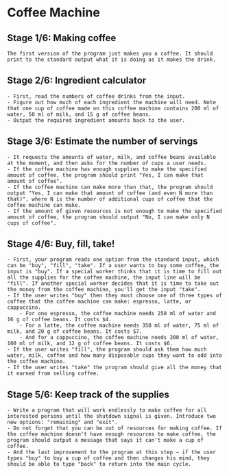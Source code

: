 # Coffee Machine 

## Stage 1/6: Making coffee

    The first version of the program just makes you a coffee. It should print to the standard output what it is doing as it makes the drink.

## Stage 2/6: Ingredient calculator

    - First, read the numbers of coffee drinks from the input.
    - Figure out how much of each ingredient the machine will need. Note that one cup of coffee made on this coffee machine contains 200 ml of water, 50 ml of milk, and 15 g of coffee beans.
    - Output the required ingredient amounts back to the user.

## Stage 3/6: Estimate the number of servings 
    
    - It requests the amounts of water, milk, and coffee beans available at the moment, and then asks for the number of cups a user needs.
    - If the coffee machine has enough supplies to make the specified amount of coffee, the program should print "Yes, I can make that amount of coffee".
    - If the coffee machine can make more than that, the program should output "Yes, I can make that amount of coffee (and even N more than that)", where N is the number of additional cups of coffee that the coffee machine can make.
    - If the amount of given resources is not enough to make the specified amount of coffee, the program should output "No, I can make only N cups of coffee".

## Stage 4/6: Buy, fill, take! 

    
    - First, your program reads one option from the standard input, which can be "buy", "fill", "take". If a user wants to buy some coffee, the input is "buy". If a special worker thinks that it is time to fill out all the supplies for the coffee machine, the input line will be "fill". If another special worker decides that it is time to take out the money from the coffee machine, you'll get the input "take".
    - If the user writes "buy" then they must choose one of three types of coffee that the coffee machine can make: espresso, latte, or cappuccino.
        - For one espresso, the coffee machine needs 250 ml of water and 16 g of coffee beans. It costs $4.
        - For a latte, the coffee machine needs 350 ml of water, 75 ml of milk, and 20 g of coffee beans. It costs $7.
        - And for a cappuccino, the coffee machine needs 200 ml of water, 100 ml of milk, and 12 g of coffee beans. It costs $6.
    - If the user writes "fill", the program should ask them how much water, milk, coffee and how many disposable cups they want to add into the coffee machine.
    - If the user writes "take" the program should give all the money that it earned from selling coffee.


## Stage 5/6: Keep track of the supplies 

    - Write a program that will work endlessly to make coffee for all interested persons until the shutdown signal is given. Introduce two new options: "remaining" and "exit".
    - Do not forget that you can be out of resources for making coffee. If the coffee machine doesn't have enough resources to make coffee, the program should output a message that says it can't make a cup of coffee.
    - And the last improvement to the program at this step — if the user types "buy" to buy a cup of coffee and then changes his mind, they should be able to type "back" to return into the main cycle.
